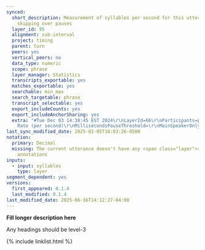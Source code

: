 ```yaml
---
synced:
  short_description: Measurement of syllables per second for this utterance (line),
    skipping over pauses
  layer_id: 95
  alignment: sub-interval
  project: timing
  parent: turn
  peers: yes
  vertical_peers: no
  data_type: numeric
  scope: phrase
  layer_manager: Statistics
  transcripts_exportable: yes
  matches_exportable: yes
  searchable: min_max
  search_targetable: phrase
  transcript_selectable: yes
  export_includeCounts: yes
  export_includeAnchorSharing: yes
  extra: "#Tue Dec 03 14:38:45 EST 2024\r\nLayerId=66\r\nParticipants=participant_speech_rate\r\nPattern=\r\nTranscripts=\r\nUtterances=true\r\nStatistic=Word
    Rate (per second)\r\nMillisecondsPauseThreshold=\r\nMainSpeakerOnly=false\r\nCorpora=false\r\nScopeLayerId=\r\nTranscriptParticipants=false\r\nTurns=false\r\nExcludedTranscriptTypes=-1\r\nSecondsContext=\r\n"
last_sync_modified_date: 2025-02-05T16:03:26-0500
notation:
  primary: Decimal
  missing: The current utterance doesn't have any <span class="layer">segment</span>
    annotations
inputs:
  - input: syllables
    type: layer
segment_dependent: yes
versions:
  first_appeared: 0.1.4
  last_modified: 0.1.4
last_modified_date: 2025-06-16T14:12:27-04:00
---
```


**Fill longer description here**

Any headings should be level-3


{% include linklist.html %}
